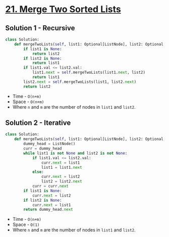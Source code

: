 # [21. Merge Two Sorted Lists](https://leetcode.com/problems/merge-two-sorted-lists/)

## Solution 1 - Recursive

```py
class Solution:
    def mergeTwoLists(self, list1: Optional[ListNode], list2: Optional[ListNode]) -> Optional[ListNode]:
        if list1 is None:
            return list2
        if list2 is None:
            return list1
        if list1.val <= list2.val:
            list1.next = self.mergeTwoLists(list1.next, list2)
            return list1
        list2.next = self.mergeTwoLists(list1, list2.next)
        return list2
```

- Time - `O(n+m)`
- Space - `O(n+m)`
- Where `n` and `m` are the number of nodes in `list1` and `list2`.

## Solution 2 - Iterative

```py
class Solution:
    def mergeTwoLists(self, list1: Optional[ListNode], list2: Optional[ListNode]) -> Optional[ListNode]:
        dummy_head = ListNode()
        curr = dummy_head
        while list1 is not None and list2 is not None:
            if list1.val <= list2.val:
                curr.next = list1
                list1 = list1.next
            else:
                curr.next = list2
                list2 = list2.next
            curr = curr.next
        if list1 is None:
            curr.next = list2
        if list2 is None:
            curr.next = list1
        return dummy_head.next
```

- Time - `O(n+m)`
- Space - `O(1)`
- Where `n` and `m` are the number of nodes in `list1` and `list2`.
